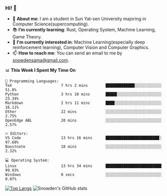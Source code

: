 ### Hi! 👋

+ :school: **About me**: I am a student in Sun Yat-sen University majoring in Computer Science(supercomputing).
+ :books: **I’m currently learning**: Rust, Operating System, Machine Learning, Game Theory.
+ :lollipop: **I'm currently interested in**: Machine Learning(especially deep reinforcement learning), Computer Vision and Computer Graphics.
+ 📫 **How to reach me**: You can send an email to me by snowdensama@gmail.com.

<!--START_SECTION:waka-->
📊 **This Week I Spent My Time On** 

```text
💬 Programming Languages: 
TeX                      7 hrs 2 mins        █████████████░░░░░░░░░░░░   51.8% 
Python                   3 hrs 10 mins       █████░░░░░░░░░░░░░░░░░░░░   23.34% 
Markdown                 2 hrs 11 mins       ████░░░░░░░░░░░░░░░░░░░░░   16.11% 
Other                    22 mins             ░░░░░░░░░░░░░░░░░░░░░░░░░   2.75% 
OpenEdge ABL             20 mins             ░░░░░░░░░░░░░░░░░░░░░░░░░   2.57%

🔥 Editors: 
VS Code                  13 hrs 16 mins      ████████████████████████░   97.68% 
Boostnote                18 mins             ░░░░░░░░░░░░░░░░░░░░░░░░░   2.32%

💻 Operating System: 
Linux                    13 hrs 34 mins      █████████████████████████   99.93% 
Windows                  0 secs              ░░░░░░░░░░░░░░░░░░░░░░░░░   0.07%

```


<!--END_SECTION:waka-->


[![Top Langs](https://github-readme-stats.vercel.app/api/top-langs/?username=lixk28&langs_count=8&layout=compact&hide_border=true)](https://github.com/lixk28/github-readme-stats)
![Snowden's GitHub stats](https://github-readme-stats.vercel.app/api?username=lixk28&show_icons=true&hide_border=true&count_private=true)



<!--
**lixk28/lixk28** is a ✨ _special_ ✨ repository because its `README.md` (this file) appears on your GitHub profile.

Here are some ideas to get you started:

- 🔭 I’m currently working on ...
- 🌱 I’m currently learning ...
- 👯 I’m looking to collaborate on ...
- 🤔 I’m looking for help with ...
- 💬 Ask me about ...
- 📫 How to reach me: ...
- 😄 Pronouns: ...
- ⚡ Fun fact: ...
  -->
